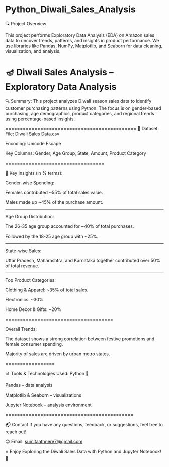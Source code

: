# Python_Diwali_Sales_Analysis

🔍 Project Overview

This project performs Exploratory Data Analysis (EDA) on Amazon sales data to uncover trends, patterns, and insights in product performance. We use libraries like Pandas, NumPy, Matplotlib, and Seaborn for data cleaning, visualization, and analysis.


🪔 Diwali Sales Analysis – Exploratory Data Analysis
=
🔍 Summary:
This project analyzes Diwali season sales data to identify customer purchasing patterns using Python. The focus is on gender-based purchasing, age demographics, product categories, and regional trends using percentage-based insights.

=============================================
📁 Dataset:
File: Diwali Sales Data.csv

Encoding: Unicode Escape

Key Columns: Gender, Age Group, State, Amount, Product Category

==================================

📌 Key Insights (in % terms):

Gender-wise Spending:

Females contributed ~55% of total sales value.

Males made up ~45% of the purchase amount.

------------------------

Age Group Distribution:

The 26-35 age group accounted for ~40% of total purchases.

Followed by the 18-25 age group with ~25%.

--------------------------------

State-wise Sales:

Uttar Pradesh, Maharashtra, and Karnataka together contributed over 50% of total revenue.

-----------------------------

Top Product Categories:

Clothing & Apparel: ~35% of total sales.

Electronics: ~30%

Home Decor & Gifts: ~20%

=====================================

Overall Trends:

The dataset shows a strong correlation between festive promotions and female consumer spending.

Majority of sales are driven by urban metro states.

=================

📊 Tools & Technologies Used:
Python 🐍

Pandas – data analysis

Matplotlib & Seaborn – visualizations

Jupyter Notebook – analysis environment

============================================

📬 Contact If you have any questions, feedback, or suggestions, feel free to reach out! 

😊 Email: sumitaathnere7@gmail.com

⭐ Enjoy Exploring the Diwali Sales Data with Python and Jupyter Notebook! 🚀
